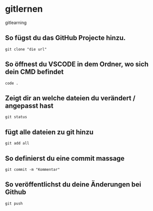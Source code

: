 # gitlernen

gitlearning

## So fügst du das GitHub Projecte hinzu.

`git clone "die url"`

## So öffnest du VSCODE in dem Ordner, wo sich dein CMD befindet

`code .`

## Zeigt dir an welche dateien du verändert / angepasst hast

`git status`

## fügt alle dateien zu git hinzu

`git add all`

## So definierst du eine commit massage

`git commit -m "Kommentar"`

## So veröffentlichst du deine Änderungen bei Github

`git push`
